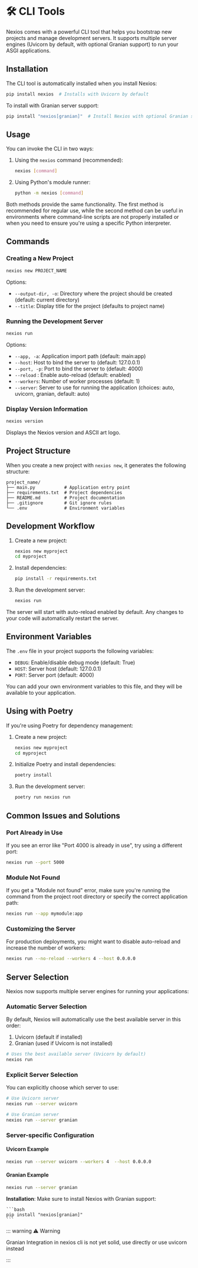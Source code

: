 # 🛠️ CLI Tools

Nexios comes with a powerful CLI tool that helps you bootstrap new projects and manage development servers. It supports multiple server engines (Uvicorn by default, with optional Granian support) to run your ASGI applications.

## Installation

The CLI tool is automatically installed when you install Nexios:

```bash
pip install nexios  # Installs with Uvicorn by default
```

To install with Granian server support:

```bash
pip install "nexios[granian]"  # Install Nexios with optional Granian support
```

## Usage

You can invoke the CLI in two ways:

1.  Using the `nexios` command (recommended):

    ```bash
    nexios [command]
    ```
2.  Using Python's module runner:

    ```bash
    python -m nexios [command]
    ```

Both methods provide the same functionality. The first method is recommended for regular use, while the second method can be useful in environments where command-line scripts are not properly installed or when you need to ensure you're using a specific Python interpreter.

## Commands

### Creating a New Project

```bash
nexios new PROJECT_NAME
```

Options:

* `--output-dir, -o`: Directory where the project should be created (default: current directory)
* `--title`: Display title for the project (defaults to project name)

### Running the Development Server

```bash
nexios run
```

Options:

* `--app, -a`: Application import path (default: main:app)
* `--host`: Host to bind the server to (default: 127.0.0.1)
* `--port, -p`: Port to bind the server to (default: 4000)
* `--reload` : Enable auto-reload (default: enabled)
* `--workers`: Number of worker processes (default: 1)
* `--server`: Server to use for running the application (choices: auto, uvicorn, granian, default: auto)



### Display Version Information

```bash
nexios version
```

Displays the Nexios version and ASCII art logo.

## Project Structure

When you create a new project with `nexios new`, it generates the following structure:

```
project_name/
├── main.py           # Application entry point
├── requirements.txt  # Project dependencies
├── README.md         # Project documentation
├── .gitignore        # Git ignore rules
└── .env              # Environment variables
```

## Development Workflow

1.  Create a new project:

    ```bash
    nexios new myproject
    cd myproject
    ```
2.  Install dependencies:

    ```bash
    pip install -r requirements.txt
    ```
3.  Run the development server:

    ```bash
    nexios run
    ```

The server will start with auto-reload enabled by default. Any changes to your code will automatically restart the server.

## Environment Variables

The `.env` file in your project supports the following variables:

* `DEBUG`: Enable/disable debug mode (default: True)
* `HOST`: Server host (default: 127.0.0.1)
* `PORT`: Server port (default: 4000)

You can add your own environment variables to this file, and they will be available to your application.

## Using with Poetry

If you're using Poetry for dependency management:

1.  Create a new project:

    ```bash
    nexios new myproject
    cd myproject
    ```
2.  Initialize Poetry and install dependencies:

    ```bash
    poetry install
    ```
3.  Run the development server:

    ```bash
    poetry run nexios run
    ```

## Common Issues and Solutions

### Port Already in Use

If you see an error like "Port 4000 is already in use", try using a different port:

```bash
nexios run --port 5000
```

### Module Not Found

If you get a "Module not found" error, make sure you're running the command from the project root directory or specify the correct application path:

```bash
nexios run --app mymodule:app
```

### Customizing the Server

For production deployments, you might want to disable auto-reload and increase the number of workers:

```bash
nexios run --no-reload --workers 4 --host 0.0.0.0
```

## Server Selection

Nexios now supports multiple server engines for running your applications:

### Automatic Server Selection

By default, Nexios will automatically use the best available server in this order:

1. Uvicorn (default if installed)
2. Granian (used if Uvicorn is not installed)

```bash
# Uses the best available server (Uvicorn by default)
nexios run
```

### Explicit Server Selection

You can explicitly choose which server to use:

```bash
# Use Uvicorn server
nexios run --server uvicorn

# Use Granian server
nexios run --server granian
```

### Server-specific Configuration

#### Uvicorn Example

```bash
nexios run --server uvicorn --workers 4  --host 0.0.0.0
```

#### Granian Example

```bash
nexios run --server granian 
```



**Installation**: Make sure to install Nexios with Granian support:

    ```bash
    pip install "nexios[granian]"
    ```


::: warning ⚠️ Warning

Granian Integration in nexios cli is not yet solid, use directly or use uvicorn instead

:::